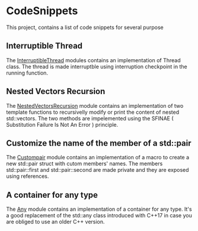 # CodeSnippets
This project, contains a list of code snippets for several purpose

## Interruptible Thread
The [InterruptibleThread](https://github.com/shogunxam/CodeSnippets/blob/32a734f580eef29a8b43faff5880bc82c28f670a/InterruptibleThread.cpp) modules contains an implementation of Thread class. The thread is made interruptble using interruption checkpoint in the running function.

## Nested Vectors Recursion
The [NestedVectorsRecursion](https://github.com/shogunxam/CodeSnippets/blob/90857a8ddbaa7d11d7c301312c14f75ca3a7ecbb/NestedVectorsRecursion.cpp) module contains an implementation of two template functions to recursivelly modify or print the content of nested std::vectors.
The two methods are impelemented using the SFINAE ( Substitution Failure Is Not An Error ) principle.

## Customize the name of the member of a std::pair 
The [Custompair](https://github.com/shogunxam/CodeSnippets/blob/e68aaecaaf4f13911a880fa54fb85c8e928663bd/CustomPair.cpp) module contains an implementation of a macro to create a new std::pair struct with cutom members' names. The members std::pair::first and std::pair::second are made private and they are exposed using references.

## A container for any type
The [Any](Any.cpp) module contains an implementation of a container for any type. It's a good replacement of the std::any class introduced with C++17 in case you are obliged to use an older C++ version.
